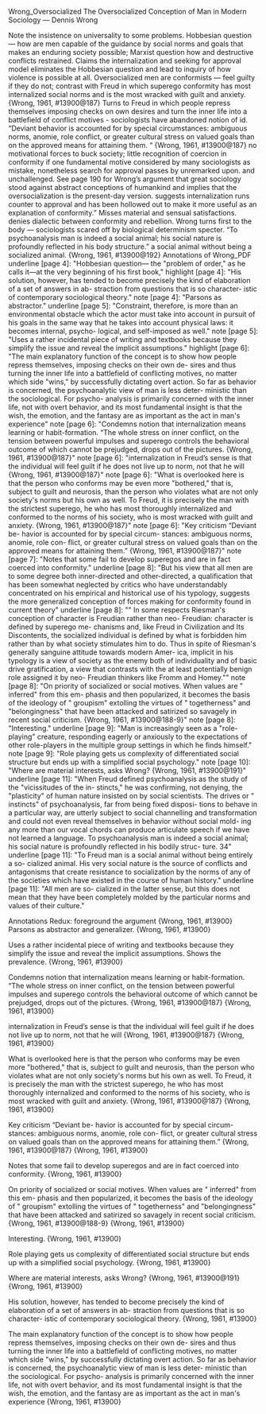 Wrong_Oversocialized
The Oversocialized Conception of Man in Modern Sociology — Dennis Wrong


Note the insistence on universality to some problems. 
Hobbesian question — how are men capable of the guidance by social norms and goals that makes an enduring society possible; Marxist question how and destructive conflicts restrained. 
Claims the internalization and seeking for approval model eliminates the Hobbesian question and lead to inquiry of how violence is possible at all. 
Oversocialized men are conformists — feel guilty if they do not; contrast with Freud in which superego conformity has most internalized social norms and is the most wracked with guilt and anxiety. {Wrong, 1961, #13900@187}
Turns to Freud in which people repress themselves imposing checks on own desires and turn the inner life into a battlefield of conflict motives - sociologists have abandoned notion of id. “Deviant behavior is accounted for by special circumstances: ambiguous norms, anomie, role conflict, or greater cultural stress on valued goals than on the approved means for attaining them. “ {Wrong, 1961, #13900@187} 
no motivational forces to buck society; little recognition of coercion in conformity 
if one fundamental motive considered by many sociologists as mistake, nonetheless search for approval passes by unremarked upon. and unchallenged. 
See page 190 for Wrong’s argument that great sociology stood against abstract conceptions of humankind and implies that the oversocialization is the present-day version. 
suggests internalization runs counter to approval and has been hollowed out to make it more useful as an explanation of conformity.” Misses material and sensual satisfactions. denies dialectic between conformity and rebellion. 
Wrong turns first to the body — sociologists scared off by biological determinism specter. “To psychoanalysis man is indeed a social animal; his social nature is profoundly reflected in his body structure.” a social animal without being a socialized animal. {Wrong, 1961, #13900@192}
Annotations of Wrong_PDF
underline [page 4]: "Hobbesian question— the "problem of order," as he calls it—at the very beginning of his first book,"
highlight [page 4]: "His solution, however, has tended to become precisely the kind of elaboration of a set of answers in ab- straction from questions that is so character- istic of contemporary sociological theory."
note [page 4]: "Parsons as abstractor."
underline [page 5]: "Constraint, therefore, is more than an environmental obstacle which the actor must take into account in pursuit of his goals in the same way that he takes into account physical laws: it becomes internal, psycho- logical, and self-imposed as well."
note [page 5]: "Uses a rather incidental piece of writing and textbooks because they simplify the issue and reveal the implicit assumptions."
highlight [page 6]: "The main explanatory function of the concept is to show how people repress themselves, imposing checks on their own de- sires and thus turning the inner life into a battlefield of conflicting motives, no matter which side "wins," by successfully dictating overt action. So far as behavior is concerned, the psychoanalytic view of man is less deter- ministic than the sociological. For psycho- analysis is primarily concerned with the inner life, not with overt behavior, and its most fundamental insight is that the wish, the emotion, and the fantasy are as important as the act in man's experience"
note [page 6]: "Condemns notion that internalization means learning or habit-formation. “The whole stress on inner conflict, on the tension between powerful impulses and superego controls the behavioral outcome of which cannot be prejudged, drops out of the pictures. {Wrong, 1961, #13900@187}"
note [page 6]: "internalization in Freud’s sense is that the individual will feel guilt if he does not live up to norm, not that he will {Wrong, 1961, #13900@187}"
note [page 6]: "What is overlooked here is that the person who conforms may be even more "bothered," that is, subject to guilt and neurosis, than the person who violates what are not only society's norms but his own as well. To Freud, it is precisely the man with the strictest superego, he who has most thoroughly internalized and conformed to the norms of his society, who is most wracked with guilt and anxiety. {Wrong, 1961, #13900@187}"
note [page 6]: "Key criticism “Deviant be- havior is accounted for by special circum- stances: ambiguous norms, anomie, role con- flict, or greater cultural stress on valued goals than on the approved means for attaining them.” {Wrong, 1961, #13900@187}"
note [page 7]: "Notes that some fail to develop superegos and are in fact coerced into conformity."
underline [page 8]: "But his view that all men are to some degree both inner-directed and other-directed, a qualification that has been somewhat neglected by critics who have understandably concentrated on his empirical and historical use of his typology, suggests the more generalized conception of forces making for conformity found in current theory"
underline [page 8]: "" In some respects Riesman's conception of character is Freudian rather than neo- Freudian: character is defined by superego me- chanisms and, like Freud in Civilization and Its Discontents, the socialized individual is defined by what is forbidden him rather than by what society stimulates him to do. Thus in spite of Riesman's generally sanguine attitude towards modern Amer- ica, implicit in his typology is a view of society as the enemy both of individuality and of basic drive gratification, a view that contrasts with the at least potentially benign role assigned it by neo- Freudian thinkers like Fromm and Homey.""
note [page 8]: "On priority of socialized or social motives. When values are " inferred" from this em- phasis and then popularized, it becomes the basis of the ideology of " groupism" extolling the virtues of " togetherness" and "belongingness" that have been attacked and satirized so savagely in recent social criticism. {Wrong, 1961, #13900@188-9}"
note [page 8]: "Interesting."
underline [page 9]: "Man is increasingly seen as a "role-playing" creature, responding eagerly or anxiously to the expectations of other role-players in the multiple group settings in which he finds himself."
note [page 9]: "Role playing gets us complexity of differentiated social structure but ends up with a simplified social psychology."
note [page 10]: "Where are material interests, asks Wrong? {Wrong, 1961, #13900@191}"
underline [page 11]: "When Freud defined psychoanalysis as the study of the "vicissitudes of the in- stincts," he was confirming, not denying, the "plasticity" of human nature insisted on by social scientists. The drives or " instincts" of psychoanalysis, far from being fixed disposi- tions to behave in a particular way, are utterly subject to social channelling and transformation and could not even reveal themselves in behavior without social mold- ing any more than our vocal chords can produce articulate speech if we have not learned a language. To psychoanalysis man is indeed a social animal; his social nature is profoundly reflected in his bodily struc- ture. 34"
underline [page 11]: "To Freud man is a social animal without being entirely a so- cialized animal. His very social nature is the source of conflicts and antagonisms that create resistance to socialization by the norms of any of the societies which have existed in the course of human history."
underline [page 11]: "All men are so- cialized in the latter sense, but this does not mean that they have been completely molded by the particular norms and values of their culture."

Annotations Redux: foreground the argument {Wrong, 1961, #13900}
Parsons as abstractor and generalizer. {Wrong, 1961, #13900}

Uses a rather incidental piece of writing and textbooks because they simplify the issue and reveal the implicit assumptions. Shows the prevalence. {Wrong, 1961, #13900}

Condemns notion that internalization means learning or habit-formation. “The whole stress on inner conflict, on the tension between powerful impulses and superego controls the behavioral outcome of which cannot be prejudged, drops out of the pictures. {Wrong, 1961, #13900@187} {Wrong, 1961, #13900}

internalization in Freud’s sense is that the individual will feel guilt if he does not live up to norm, not that he will {Wrong, 1961, #13900@187} {Wrong, 1961, #13900}

What is overlooked here is that the person who conforms may be even more "bothered," that is, subject to guilt and neurosis, than the person who violates what are not only society's norms but his own as well. To Freud, it is precisely the man with the strictest superego, he who has most thoroughly internalized and conformed to the norms of his society, who is most wracked with guilt and anxiety. {Wrong, 1961, #13900@187} {Wrong, 1961, #13900}

Key criticism “Deviant be- havior is accounted for by special circum- stances: ambiguous norms, anomie, role con- flict, or greater cultural stress on valued goals than on the approved means for attaining them.” {Wrong, 1961, #13900@187} {Wrong, 1961, #13900}

Notes that some fail to develop superegos and are in fact coerced into conformity. {Wrong, 1961, #13900}

On priority of socialized or social motives. When values are " inferred" from this em- phasis and then popularized, it becomes the basis of the ideology of " groupism" extolling the virtues of " togetherness" and "belongingness" that have been attacked and satirized so savagely in recent social criticism. {Wrong, 1961, #13900@188-9} {Wrong, 1961, #13900}

Interesting. {Wrong, 1961, #13900}

Role playing gets us complexity of differentiated social structure but ends up with a simplified social psychology. {Wrong, 1961, #13900}

Where are material interests, asks Wrong? {Wrong, 1961, #13900@191} {Wrong, 1961, #13900}

His solution, however, has tended to become precisely the kind of elaboration of a set of answers in ab- straction from questions that is so character- istic of contemporary sociological theory.
 {Wrong, 1961, #13900}

The main explanatory function of the concept is to show how people repress themselves, imposing checks on their own de- sires and thus turning the inner life into a battlefield of conflicting motives, no matter which side "wins," by successfully dictating overt action. So far as behavior is concerned, the psychoanalytic view of man is less deter- ministic than the sociological. For psycho- analysis is primarily concerned with the inner life, not with overt behavior, and its most fundamental insight is that the wish, the emotion, and the fantasy are as important as the act in man's experience {Wrong, 1961, #13900}